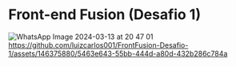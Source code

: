 # Front-end Fusion (Desafio 1)

![WhatsApp Image 2024-03-13 at 20 47 01](https://github.com/luizcarlos001/FrontFusion-Desafio-1/assets/146375880/9f963276-61ec-4338-8843-885f46ea9830)
https://github.com/luizcarlos001/FrontFusion-Desafio-1/assets/146375880/5463e643-55bb-444d-a80d-432b286c784a
